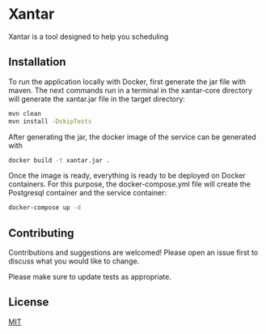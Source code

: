# Xantar

Xantar is a tool designed to help you scheduling

## Installation

To run the application locally with Docker, first generate the jar file with maven. The next commands run in a terminal in the xantar-core directory will generate the xantar.jar file in the target directory:

```bash
mvn clean
mvn install -DskipTests
```

After generating the jar, the docker image of the service can be generated with

```bash
docker build -t xantar.jar .
```

Once the image is ready, everything is ready to be deployed on Docker containers. For this purpose, the docker-compose.yml file will create the Postgresql container and the service container:

```bash
docker-compose up -d
```

## Contributing
Contributions and suggestions are welcomed! Please open an issue first to discuss what you would like to change.

Please make sure to update tests as appropriate.

## License
[MIT](https://choosealicense.com/licenses/mit/)